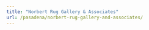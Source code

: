 ```yaml
---
title: "Norbert Rug Gallery & Associates"
url: /pasadena/norbert-rug-gallery-and-associates/
---
```

